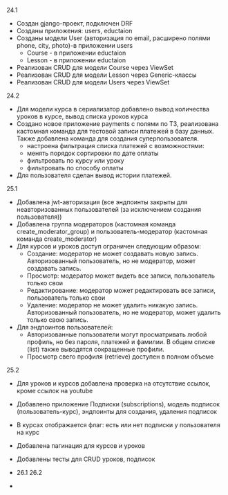 24.1
- Создан gjango-проект, подключен DRF
- Созданы приложения: users, eductaion
- Созданы модели User (авторизация по email, расширено полями phone, city, photo)-в приложении users
  - Course - в приложении eductaion
  - Lesson - в приложении eductaion
- Реализован CRUD для модели Course через ViewSet
- Реализован CRUD для модели Lesson через Generic-классы
- Реализован CRUD для модели Users через ViewSet 

24.2 
- Для модели курса в сериализатор добавлено вывод количества уроков в курсе, вывод списка уроков курса
- Создано новое приложение payments с полями по ТЗ, реализована кастомная команда для тестовой записи платежей в базу данных.
  Также добавлена команда для создания суперпользователя.
    - настроена фильтрация списка платежей с возможностями:
    - менять порядок сортировки по дате оплаты
    - фильтровать по курсу или уроку
    - фильтровать по способу оплаты
- Для пользователя сделан вывод истории платежей.


25.1
- Добавлена jwt-авторизация (все эндпоинты закрыты для неавторизованных пользователей (за исключением создания пользователя))
- Добавлена группа модераторов (кастомная команда create_moderator_group) 
и пользователь-модератор (кастомная команда create_moderator)
- Для курсов и уроков доступ ограничен следующим образом:
  - Создание: модератор не может создавать новую запись. Авторизованный пользователь, но не модератор, может создавать запись.
  - Просмотр: модератор может видеть все записи, пользователь только свои
  - Редактирование: модератор может редактировать все записи, пользователь только свои
  - Удаление: модератор не может удалить никакую запись. Авторизованный пользователь, 
  но не модератор, может удалить только свою запись.
- Для эндпоинтов пользователей:
  - Авторизованные пользователи могут просматривать любой профиль, но без пароля, платежей и фамилии. В общем списке (list)
  также выводятся сокращенные профили.
  - Просмотр свего профиля (retrieve) доступен в полном объеме 

25.2 
- Для уроков и курсов добавлена проверка на отсутствие ссылок, кроме ссылок на youtube
- Добавлено приложение Подписки (subscriptions), модель подписок (пользователь-курс), эндпоинты для создания, удаления подписок
- В курсах отображается флаг: есть или нет подписки у пользователя на курс
- Добавлена пагинация для курсов и уроков
- Добавлены тесты для CRUD уроков, подписок

- 26.1
 26.2
- 

